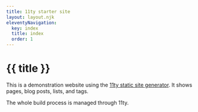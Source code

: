 ```yaml
---
title: 11ty starter site
layout: layout.njk
eleventyNavigation:
  key: index
  title: index
  order: 1
---
```


# {{ title }}



This is a demonstration website using the [11ty static site generator](https://www.11ty.dev/). It shows pages, blog posts, lists, and tags.

The whole build process is managed through 11ty.
